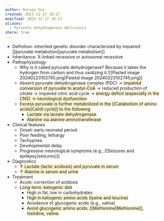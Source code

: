 ```yaml
---
author: Harvey Guo
created: 2023-12-17 10:17
modified: 2023-12-17 10:17
aliases:
  - Pyruvate dehydrogenase deficiency
share: true
---
```

- Definition: inherited genetic disorder characterized by impaired [[pyruvate metabolism|pyruvate metabolism]]
- Inheritance: X-linked recessive or autosomal recessive
- Pathophysiology
	- Why is it called pyruvate dehydrogenase? Because it takes the hydrogen from carbon and thus oxidizing it.![[Pasted image 20240223102745.png|Pasted image 20240223102745.png]]
	- Absent pyruvate dehydrogenase complex (PDC) → <span style="background:rgba(240, 200, 0, 0.2)">impaired conversion of pyruvate to acetyl-CoA</span> → reduced production of citrate → impaired citric acid cycle → <span style="background:rgba(240, 200, 0, 0.2)">energy deficit (especially in the CNS) → neurological dysfunction</span>
	- <span style="background:rgba(240, 200, 0, 0.2)">Excess pyruvate is further metabolized in the [[Catabolism of amino acids|Cahill cycle]] to the following</span>
		- <span style="background:rgba(240, 200, 0, 0.2)">Lactate via lactate dehydrogenase</span>
		- <span style="background:rgba(240, 200, 0, 0.2)">Alanine via alanine aminotransferase</span>
- Clinical features
	- Onset: early neonatal period
	- Poor feeding, lethargy
	- Tachypnea
	- Developmental delay
	- Progressive neurological symptoms (e.g., [[Seizures and epilepsy|seizures]])
- Diagnostics
	- <span style="background:rgba(240, 200, 0, 0.2)">↑ Lactate (lactic acidosis) and pyruvate in serum</span>
	- <span style="background:rgba(240, 200, 0, 0.2)">↑ Alanine in serum and urine</span>
- Treatment
	- Acute: correction of acidosis
	- <span style="background:rgba(240, 200, 0, 0.2)">Long-term: ketogenic diet</span>
		- High in fat, low in carbohydrates
		- <span style="background:rgba(240, 200, 0, 0.2)">High in ketogenic amino acids (lysine and leucine) </span>
		- Avoidance of glucogenic acids (e.g., valine)
	  - <span style="background:rgba(240, 200, 0, 0.2)">Avoid glucogenic amino acids: [[Methionine|Methionine]], histidine, valine.</span>
